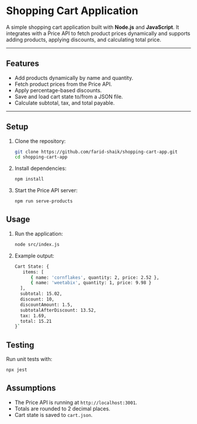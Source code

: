 # Shopping Cart Application

A simple shopping cart application built with **Node.js** and **JavaScript**. It integrates with a Price API to fetch product prices dynamically and supports adding products, applying discounts, and calculating total price.

---

## Features

- Add products dynamically by name and quantity.
- Fetch product prices from the Price API.
- Apply percentage-based discounts.
- Save and load cart state to/from a JSON file.
- Calculate subtotal, tax, and total payable.

---

## Setup

1. Clone the repository:
   ```bash
   git clone https://github.com/farid-shaik/shopping-cart-app.git
   cd shopping-cart-app
2. Install dependencies:
   ```bash
   npm install
4. Start the Price API server:
   ```bash
   npm run serve-products

## Usage

1. Run the application:
   ```bash
   node src/index.js
2. Example output:
   ```bash
   Cart State: {
      items: [
         { name: 'cornflakes', quantity: 2, price: 2.52 },
         { name: 'weetabix', quantity: 1, price: 9.98 }
     ],
     subtotal: 15.02,
     discount: 10,
     discountAmount: 1.5,
     subtotalAfterDiscount: 13.52,
     tax: 1.69,
     total: 15.21
   }`
   
## Testing

Run unit tests with:
   ```bash
   npx jest
```

## Assumptions

* The Price API is running at `http://localhost:3001`.
* Totals are rounded to 2 decimal places.
* Cart state is saved to `cart.json`.
